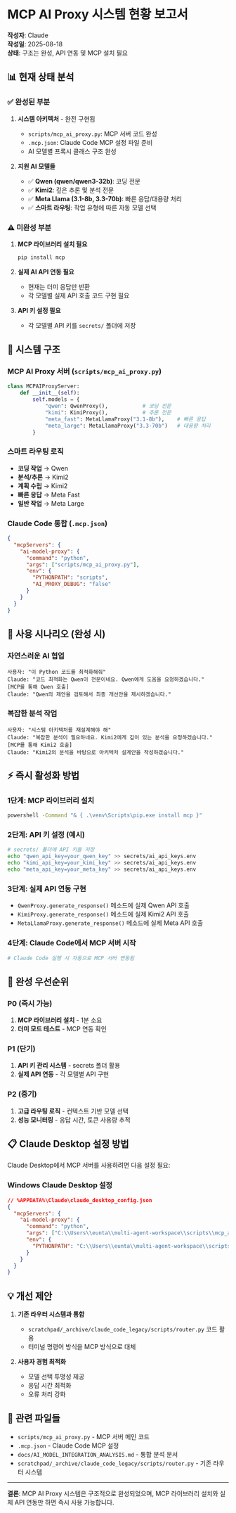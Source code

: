 # MCP AI Proxy 시스템 현황 보고서

**작성자**: Claude  
**작성일**: 2025-08-18  
**상태**: 구조는 완성, API 연동 및 MCP 설치 필요

## 📊 현재 상태 분석

### ✅ 완성된 부분
1. **시스템 아키텍처** - 완전 구현됨
   - `scripts/mcp_ai_proxy.py`: MCP 서버 코드 완성
   - `.mcp.json`: Claude Code MCP 설정 파일 준비
   - AI 모델별 프록시 클래스 구조 완성

2. **지원 AI 모델들**
   - ✅ **Qwen (qwen/qwen3-32b)**: 코딩 전문
   - ✅ **Kimi2**: 깊은 추론 및 분석 전문  
   - ✅ **Meta Llama (3.1-8b, 3.3-70b)**: 빠른 응답/대용량 처리
   - ✅ **스마트 라우팅**: 작업 유형에 따른 자동 모델 선택

### ⚠️ 미완성 부분
1. **MCP 라이브러리 설치 필요**
   ```bash
   pip install mcp
   ```

2. **실제 AI API 연동 필요**
   - 현재는 더미 응답만 반환
   - 각 모델별 실제 API 호출 코드 구현 필요

3. **API 키 설정 필요**
   - 각 모델별 API 키를 `secrets/` 폴더에 저장

## 🔧 시스템 구조

### MCP AI Proxy 서버 (`scripts/mcp_ai_proxy.py`)
```python
class MCPAIProxyServer:
    def __init__(self):
        self.models = {
            "qwen": QwenProxy(),           # 코딩 전문
            "kimi": KimiProxy(),           # 추론 전문  
            "meta_fast": MetaLlamaProxy("3.1-8b"),    # 빠른 응답
            "meta_large": MetaLlamaProxy("3.3-70b")   # 대용량 처리
        }
```

### 스마트 라우팅 로직
- **코딩 작업** → Qwen
- **분석/추론** → Kimi2
- **계획 수립** → Kimi2  
- **빠른 응답** → Meta Fast
- **일반 작업** → Meta Large

### Claude Code 통합 (`.mcp.json`)
```json
{
  "mcpServers": {
    "ai-model-proxy": {
      "command": "python",
      "args": ["scripts/mcp_ai_proxy.py"],
      "env": {
        "PYTHONPATH": "scripts",
        "AI_PROXY_DEBUG": "false"
      }
    }
  }
}
```

## 🚀 사용 시나리오 (완성 시)

### 자연스러운 AI 협업
```
사용자: "이 Python 코드를 최적화해줘"
Claude: "코드 최적화는 Qwen이 전문이네요. Qwen에게 도움을 요청하겠습니다."
[MCP를 통해 Qwen 호출]
Claude: "Qwen의 제안을 검토해서 최종 개선안을 제시하겠습니다."
```

### 복잡한 분석 작업
```  
사용자: "시스템 아키텍처를 재설계해야 해"
Claude: "복잡한 분석이 필요하네요. Kimi2에게 깊이 있는 분석을 요청하겠습니다."
[MCP를 통해 Kimi2 호출]
Claude: "Kimi2의 분석을 바탕으로 아키텍처 설계안을 작성하겠습니다."
```

## ⚡ 즉시 활성화 방법

### 1단계: MCP 라이브러리 설치
```bash
powershell -Command "& { .\venv\Scripts\pip.exe install mcp }"
```

### 2단계: API 키 설정 (예시)
```bash
# secrets/ 폴더에 API 키들 저장
echo "qwen_api_key=your_qwen_key" >> secrets/ai_api_keys.env
echo "kimi_api_key=your_kimi_key" >> secrets/ai_api_keys.env  
echo "meta_api_key=your_meta_key" >> secrets/ai_api_keys.env
```

### 3단계: 실제 API 연동 구현
- `QwenProxy.generate_response()` 메소드에 실제 Qwen API 호출
- `KimiProxy.generate_response()` 메소드에 실제 Kimi2 API 호출
- `MetaLlamaProxy.generate_response()` 메소드에 실제 Meta API 호출

### 4단계: Claude Code에서 MCP 서버 시작
```bash
# Claude Code 실행 시 자동으로 MCP 서버 연동됨
```

## 🎯 완성 우선순위

### P0 (즉시 가능)
1. **MCP 라이브러리 설치** - 1분 소요
2. **더미 모드 테스트** - MCP 연동 확인

### P1 (단기)  
1. **API 키 관리 시스템** - secrets 폴더 활용
2. **실제 API 연동** - 각 모델별 API 구현

### P2 (중기)
1. **고급 라우팅 로직** - 컨텍스트 기반 모델 선택
2. **성능 모니터링** - 응답 시간, 토큰 사용량 추적

## 📋 Claude Desktop 설정 방법

Claude Desktop에서 MCP 서버를 사용하려면 다음 설정 필요:

### Windows Claude Desktop 설정
```json
// %APPDATA%\Claude\claude_desktop_config.json
{
  "mcpServers": {
    "ai-model-proxy": {
      "command": "python",
      "args": ["C:\\Users\\eunta\\multi-agent-workspace\\scripts\\mcp_ai_proxy.py"],
      "env": {
        "PYTHONPATH": "C:\\Users\\eunta\\multi-agent-workspace\\scripts"
      }
    }
  }
}
```

## 💡 개선 제안

1. **기존 라우터 시스템과 통합**
   - `scratchpad/_archive/claude_code_legacy/scripts/router.py` 코드 활용
   - 터미널 명령어 방식을 MCP 방식으로 대체

2. **사용자 경험 최적화**
   - 모델 선택 투명성 제공
   - 응답 시간 최적화
   - 오류 처리 강화

## 🔗 관련 파일들

- `scripts/mcp_ai_proxy.py` - MCP 서버 메인 코드
- `.mcp.json` - Claude Code MCP 설정
- `docs/AI_MODEL_INTEGRATION_ANALYSIS.md` - 통합 분석 문서
- `scratchpad/_archive/claude_code_legacy/scripts/router.py` - 기존 라우터 시스템

---

**결론**: MCP AI Proxy 시스템은 구조적으로 완성되었으며, MCP 라이브러리 설치와 실제 API 연동만 하면 즉시 사용 가능합니다.